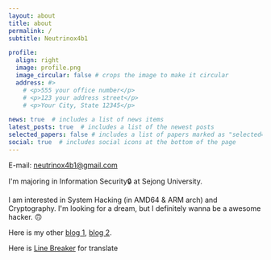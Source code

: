 ```yaml
---
layout: about
title: about
permalink: /
subtitle: Neutrinox4b1

profile:
  align: right
  image: profile.png
  image_circular: false # crops the image to make it circular
  address: #>
    # <p>555 your office number</p>
    # <p>123 your address street</p>
    # <p>Your City, State 12345</p>

news: true  # includes a list of news items
latest_posts: true  # includes a list of the newest posts
selected_papers: false # includes a list of papers marked as "selected={true}"
social: true  # includes social icons at the bottom of the page
---
```

E-mail: neutrinox4b1@gmail.com

I'm majoring in Information Security🔒 at Sejong University.

I am interested in System Hacking (in AMD64 & ARM arch) and Cryptography. I'm looking for a dream, but I definitely wanna be a awesome hacker. 🙃

Here is my other [blog 1](https://thfist-1071.tistory.com), [blog 2](https://neutrinox4b1.tistory.com).

Here is [Line Breaker](https://neutrinox4b1.github.io/RLB/index.html) for translate